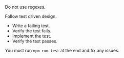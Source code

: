 Do not use regexes.

Follow test driven design.

- Write a failing test.
- Verify the test fails.
- Implement the test.
- Verify the test passes.

You must run `npm run test` at the end and fix any issues.